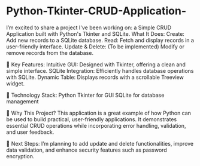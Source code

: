 # Python-Tkinter-CRUD-Application-
I’m excited to share a project I've been working on: a Simple CRUD Application built with Python's Tkinter and SQLite.
What It Does:
Create: Add new records to a SQLite database.
Read: Fetch and display records in a user-friendly interface.
Update & Delete: (To be implemented) Modify or remove records from the database.

🔹 Key Features:
Intuitive GUI: Designed with Tkinter, offering a clean and simple interface.
SQLite Integration: Efficiently handles database operations with SQLite.
Dynamic Table: Displays records with a scrollable Treeview widget.

🔹 Technology Stack:
Python
Tkinter for GUI
SQLite for database management

🔹 Why This Project? This application is a great example of how Python can be used to build practical, user-friendly applications. It demonstrates essential CRUD operations while incorporating error handling, validation, and user feedback.

🔹 Next Steps: I’m planning to add update and delete functionalities, improve data validation, and enhance security features such as password encryption.

